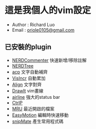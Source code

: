 
# 這是我個人的vim設定

* Author : Richard Luo
* Email : oriole0105@gmail.com


## 已安裝的plugin 
* [NERDCommenter](https://github.com/scrooloose/nerdcommenter) 快速新增/移除註解
* [NERDTree](http://www.vim.org/scripts/script.php?script_id=1658) 
* [acp](http://www.vim.org/scripts/script.php?script_id=1879) 文字自動補齊
* [VisIncr](http://www.vim.org/scripts/script.php?script_id=670) 自動累加
* [Align](https://github.com/vim-scripts/Align) 文字對齊
* [DrawIt](http://www.vim.org/scripts/script.php?script_id=40) vim畫線
* [airline](https://github.com/vim-airline/vim-airline) 強大的status bar 
* [CtrlP](http://www.vim.org/scripts/script.php?script_id=3736)
* [MRU](http://www.vim.org/scripts/script.php?script_id=521) 最近開啟的檔案
* [EasyMotion](http://www.vim.org/scripts/script.php?script_id=3526) 編輯時快速移動
* [snipMate](http://www.vim.org/scripts/script.php?script_id=2540) 產生常用程式碼


